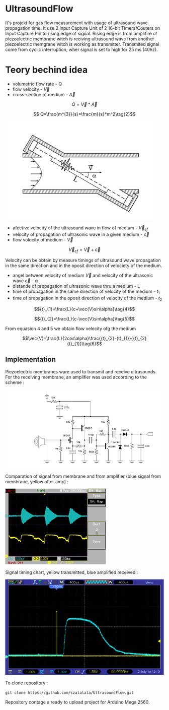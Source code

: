 # UltrasoundFlow

It's projekt for gas flow measurement with usage of ultrasound wave propagation time. It use 2 Input Capture Unit of 2 16-bit Timers/Couters on Input Capture Pin to rising edge of signal. Rising edge is from amplifire of piezoelectric membrane witch is reciving ultrasound wave from another piezoelectric memgrane witch is working as transmitter. Transmited signal come from cyclic interruption, wher signal is set to high for 25 ms (40hz).

# Teory bechind idea

* volumetric flow rate - Q
* flow velocity - $\vec{V}$
* cross-section of medium - $\vec{A}$

$$ Q=\vec{V}*\vec{A}\tag{1}$$

$$ Q=\frac{m^{3}}{s}=\frac{m}{s}*m^2\tag{2}$$

![Efective velocity](Pic/Teory1.png)

* afective velocity of the ultrasound wave in flow of medium - $\vec{V}_{ef}$
* velocity of propagation of ultrasonic wave in a given medium - $\vec{c}$
* flow volocity of medium - $\vec{V}$

$$ \vec{V}_{ef}=\vec{V}+\vec{c} \tag{3}$$

Velocity can be obtain by measure timings of ultrasound wave propagation in the same direction and in the oposit direction of velociety of the medium. 

* angel between velocity of medium $\vec{V}$ and velocity of the ultrasonic wave  $\vec{c}$ - $\alpha$
* distande of propagation of ultrasonic wave thru a medium - L
* time of propagation in the same direction of velocity of the medium - ${t}_{1}$
* time of propagation in the oposit direction of velocity of the medium - ${t}_{2}$

$${t}_{1}=\frac{L}{c+\vec{V}sin\alpha}\tag{4}$$

$${t}_{2}=\frac{L}{c-\vec{V}sin\alpha}\tag{5}$$

From equasion 4 and 5 we obtain flow velocity ofg the medium

$$\vec{V}=\frac{L}{2cos\alpha}\frac{{t}_{2}-{t}_{1}}{{t}_{2}{t}_{1}}\tag{6}$$

## Implementation

Piezoelectric membranes ware used to transmit and receive ultrasounds. For the receiving membrane, an amplifier was used according to the scheme :

![Receiving amplifier](Pic/amp_schem.png)

Comparation of signal from membrane and from amplifier (blue signal from membrane, yellow after amp) :

![Amp of RX](Pic/RX_amp.png)

Signal timing chart, yellow transmitted, blue amplified received :

![Amp of RX](Pic/TX_RX.png)


To clone repository :
```
git clone https://github.com/szalalala/UltrasoundFlow.git
```
Repository contage a ready to upload project for Arduino Mega 2560.
